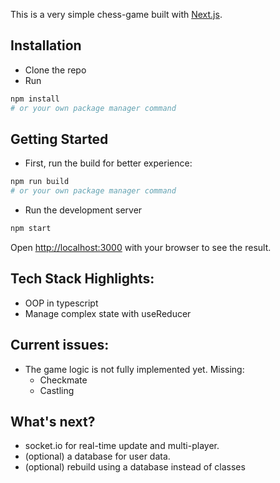 This is a very simple chess-game built with [Next.js](https://nextjs.org/).

## Installation

  - Clone the repo
  - Run 
  ```bash
  npm install
  # or your own package manager command
  ```

## Getting Started

  - First, run the build for better experience:
  ```bash
  npm run build
  # or your own package manager command
  ```

  - Run the development server
  ```bash
  npm start
  ```

Open [http://localhost:3000](http://localhost:3000) with your browser to see the result.

## Tech Stack Highlights:

  - OOP in typescript
  - Manage complex state with useReducer

## Current issues:
  - The game logic is not fully implemented yet. Missing:
    + Checkmate
    + Castling

## What's next? 

  - socket.io for real-time update and multi-player.
  - (optional) a database for user data.
  - (optional) rebuild using a database instead of classes
